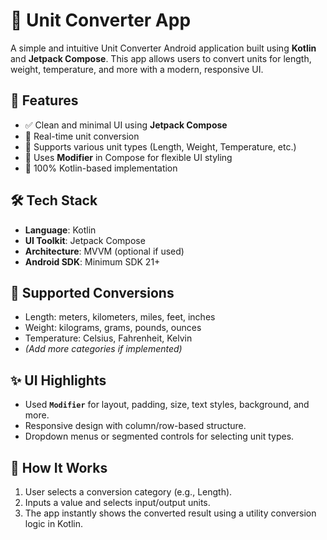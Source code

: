 # 📏 Unit Converter App

A simple and intuitive Unit Converter Android application built using **Kotlin** and **Jetpack Compose**. This app allows users to convert units for length, weight, temperature, and more with a modern, responsive UI.

## 🚀 Features

- ✅ Clean and minimal UI using **Jetpack Compose**
- 🔄 Real-time unit conversion
- 📐 Supports various unit types (Length, Weight, Temperature, etc.)
- 🎨 Uses **Modifier** in Compose for flexible UI styling
- 📱 100% Kotlin-based implementation

## 🛠️ Tech Stack

- **Language**: Kotlin
- **UI Toolkit**: Jetpack Compose
- **Architecture**: MVVM (optional if used)
- **Android SDK**: Minimum SDK 21+

## 🧩 Supported Conversions

- Length: meters, kilometers, miles, feet, inches
- Weight: kilograms, grams, pounds, ounces
- Temperature: Celsius, Fahrenheit, Kelvin
- *(Add more categories if implemented)*


## ✨ UI Highlights

- Used **`Modifier`** for layout, padding, size, text styles, background, and more.
- Responsive design with column/row-based structure.
- Dropdown menus or segmented controls for selecting unit types.

## 🧠 How It Works

1. User selects a conversion category (e.g., Length).
2. Inputs a value and selects input/output units.
3. The app instantly shows the converted result using a utility conversion logic in Kotlin.


